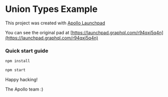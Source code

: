 # Union Types Example



This project was created with [Apollo Launchpad](https://launchpad.graphql.com)

You can see the original pad at [https://launchpad.graphql.com/r94qxj5q4n](https://launchpad.graphql.com/r94qxj5q4n)

### Quick start guide

```bash
npm install

npm start
```





Happy hacking!

The Apollo team :)
